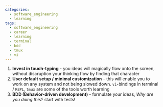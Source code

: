 ```yaml
---
categories:
  - software_engineering
  - learning
tags:
  - software_engineering
  - career
  - learning
  - terminal
  - bdd
  - tmux
  - vi
---
```


1. __Invest in touch-typing__ - you ideas will magically flow onto the screen, without discruption your thinking flow by finding that character
1. __User default setup / minimal customization__ - this will enable you to work on any system and not being slowed down. `vi`-bindings in terminal / `REPL`, `tmux` are some of the tools worth learning
1. __BDD (Behavior-driven development)__ - formulate your ideas, _Why are you doing this?_ start with tests!
